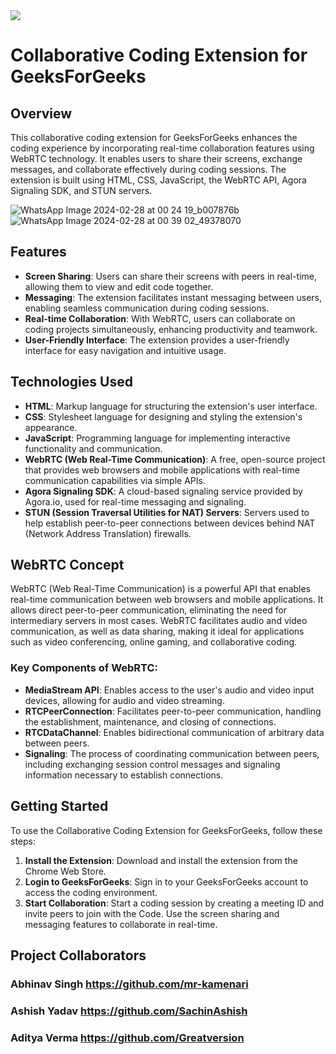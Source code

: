 <img src="icons/gfg.ico"/>

# Collaborative Coding Extension for GeeksForGeeks  

## Overview

This collaborative coding extension for GeeksForGeeks enhances the coding experience by incorporating real-time collaboration features using WebRTC technology. It enables users to share their screens, exchange messages, and collaborate effectively during coding sessions. The extension is built using HTML, CSS, JavaScript, the WebRTC API, Agora Signaling SDK, and STUN servers.

![WhatsApp Image 2024-02-28 at 00 24 19_b007876b](https://github.com/Greatversion/Gfg-Collab-Extension/assets/105535211/7e83980f-e071-4a3b-81f9-2e3a093d468e)   ![WhatsApp Image 2024-02-28 at 00 39 02_49378070](https://github.com/Greatversion/Gfg-Collab-Extension/assets/105535211/3cb453f4-e7c7-4948-a627-25324179697e)





## Features

- **Screen Sharing**: Users can share their screens with peers in real-time, allowing them to view and edit code together.
- **Messaging**: The extension facilitates instant messaging between users, enabling seamless communication during coding sessions.
- **Real-time Collaboration**: With WebRTC, users can collaborate on coding projects simultaneously, enhancing productivity and teamwork.
- **User-Friendly Interface**: The extension provides a user-friendly interface for easy navigation and intuitive usage.

## Technologies Used

- **HTML**: Markup language for structuring the extension's user interface.
- **CSS**: Stylesheet language for designing and styling the extension's appearance.
- **JavaScript**: Programming language for implementing interactive functionality and communication.
- **WebRTC (Web Real-Time Communication)**: A free, open-source project that provides web browsers and mobile applications with real-time communication capabilities via simple APIs.
- **Agora Signaling SDK**: A cloud-based signaling service provided by Agora.io, used for real-time messaging and signaling.
- **STUN (Session Traversal Utilities for NAT) Servers**: Servers used to help establish peer-to-peer connections between devices behind NAT (Network Address Translation) firewalls.

## WebRTC Concept

WebRTC (Web Real-Time Communication) is a powerful API that enables real-time communication between web browsers and mobile applications. It allows direct peer-to-peer communication, eliminating the need for intermediary servers in most cases. WebRTC facilitates audio and video communication, as well as data sharing, making it ideal for applications such as video conferencing, online gaming, and collaborative coding.

### Key Components of WebRTC:

- **MediaStream API**: Enables access to the user's audio and video input devices, allowing for audio and video streaming.
- **RTCPeerConnection**: Facilitates peer-to-peer communication, handling the establishment, maintenance, and closing of connections.
- **RTCDataChannel**: Enables bidirectional communication of arbitrary data between peers.
- **Signaling**: The process of coordinating communication between peers, including exchanging session control messages and signaling information necessary to establish connections.

## Getting Started

To use the Collaborative Coding Extension for GeeksForGeeks, follow these steps:

1. **Install the Extension**: Download and install the extension from the Chrome Web Store.
2. **Login to GeeksForGeeks**: Sign in to your GeeksForGeeks account to access the coding environment.
3. **Start Collaboration**: Start a coding session by creating a meeting ID and invite peers to join with the Code. Use the screen sharing and messaging features to collaborate in real-time.


## Project Collaborators
### Abhinav Singh https://github.com/mr-kamenari
### Ashish Yadav https://github.com/SachinAshish
### Aditya Verma https://github.com/Greatversion

